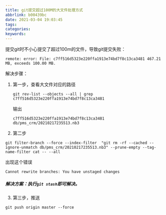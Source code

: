 ```yaml
---
title: git提交超过100M的大文件处理方式
abbrlink: b00439bc
date: 2021-03-04 19:03:45
tags:
categories:
keywords:
---
```




提交git时不小心提交了超过100m的文件，导致git提交失败：

```
remote: error: File: c7ff516d5323e220ffa1913e74bd7f8c13ca3481 467.21 MB, exceeds 100.00 MB.
```

 解决步骤：

1. 第一步，查看大文件对应的路径

   ```
   git rev-list --objects --all | grep c7ff516d5323e220ffa1913e74bd7f8c13ca3481 
   ```

   输出

	```
	c7ff516d5323e220ffa1913e74bd7f8c13ca3481 db/pms_crm/20210217235513.nb3
	```
2. 第二步
``` 
git filter-branch --force --index-filter  "git rm -rf --cached --ignore-unmatch db/pms_crm/20210217235513.nb3" --prune-empty --tag-name-filter cat -- --all
```

出现这个错误

``` 
Cannot rewrite branches: You have unstaged changes
```

##### 解决方案：执行`git stash`即可解决。
3. 第三步，推送
```
git push origin master --force
```